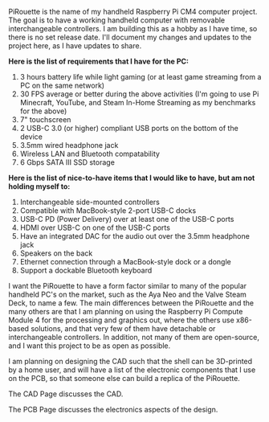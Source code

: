 PiRouette is the name of my handheld Raspberry Pi CM4 computer project. The goal is to have a working handheld computer with removable interchangeable controllers. I am building this as a hobby as I have time, so there is no set release date. I'll document my changes and updates to the project here, as I have updates to share.

**Here is the list of requirements that I have for the PC:**    
1) 3 hours battery life while light gaming (or at least game streaming from a PC on the same network)
2) 30 FPS average or better during the above activities (I'm going to use Pi Minecraft, YouTube, and Steam In-Home Streaming as my benchmarks for the above)
3) 7" touchscreen
4) 2 USB-C 3.0 (or higher) compliant USB ports on the bottom of the device
5) 3.5mm wired headphone jack
6) Wireless LAN and Bluetooth compatability
7) 6 Gbps SATA III SSD storage

**Here is the list of nice-to-have items that I would like to have, but am not holding myself to:**   
1) Interchangeable side-mounted controllers
2) Compatible with MacBook-style 2-port USB-C docks
3) USB-C PD (Power Delivery) over at least one of the USB-C ports
4) HDMI over USB-C on one of the USB-C ports
5) Have an integrated DAC for the audio out over the 3.5mm headphone jack
6) Speakers on the back
7) Ethernet connection through a MacBook-style dock or a dongle
8) Support a dockable Bluetooth keyboard

I want the PiRouette to have a form factor similar to many of the popular handheld PC's on the market, such as the Aya Neo and the Valve Steam Deck, to name a few.
The main differences between the PiRouette and the many others are that I am planning on using the Raspberry Pi Compute Module 4 for the processing and graphics out, where the others use x86-based solutions, and that very few of them have detachable or interchangeable controllers. In addition, not many of them are open-source, and I want this project to be as open as possible.

I am planning on designing the CAD such that the shell can be 3D-printed by a home user, and will have a list of the electronic components that I use on the PCB, so that someone else can build a replica of the PiRouette.

The CAD Page discusses the CAD.

The PCB Page discusses the electronics aspects of the design.
